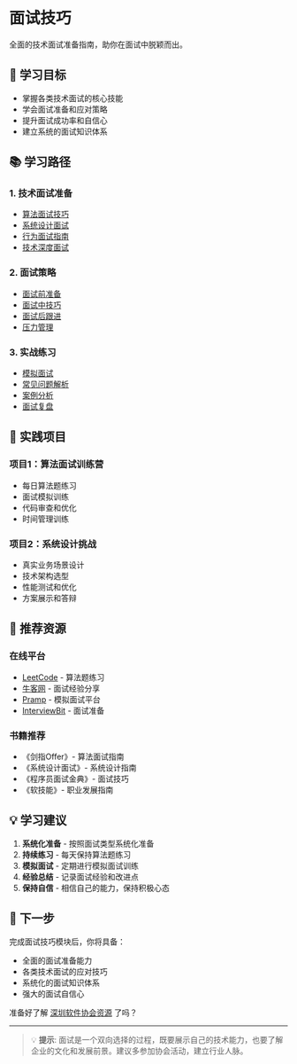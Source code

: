 # 面试技巧

全面的技术面试准备指南，助你在面试中脱颖而出。

## 🎯 学习目标

- 掌握各类技术面试的核心技能
- 学会面试准备和应对策略
- 提升面试成功率和自信心
- 建立系统的面试知识体系

## 📚 学习路径

### 1. 技术面试准备
- [算法面试技巧](./algorithm-interview)
- [系统设计面试](./system-design-interview)
- [行为面试指南](./behavioral-interview)
- [技术深度面试](./technical-depth-interview)

### 2. 面试策略
- [面试前准备](./pre-interview-preparation)
- [面试中技巧](./during-interview-tips)
- [面试后跟进](./post-interview-follow-up)
- [压力管理](./stress-management)

### 3. 实战练习
- [模拟面试](./mock-interviews)
- [常见问题解析](./common-questions)
- [案例分析](./case-studies)
- [面试复盘](./interview-review)

## 🚀 实践项目

### 项目1：算法面试训练营
- 每日算法题练习
- 面试模拟训练
- 代码审查和优化
- 时间管理训练

### 项目2：系统设计挑战
- 真实业务场景设计
- 技术架构选型
- 性能测试和优化
- 方案展示和答辩

## 📖 推荐资源

### 在线平台
- [LeetCode](https://leetcode.cn/) - 算法题练习
- [牛客网](https://www.nowcoder.com/) - 面试经验分享
- [Pramp](https://www.pramp.com/) - 模拟面试平台
- [InterviewBit](https://www.interviewbit.com/) - 面试准备

### 书籍推荐
- 《剑指Offer》- 算法面试指南
- 《系统设计面试》- 系统设计指南
- 《程序员面试金典》- 面试技巧
- 《软技能》- 职业发展指南

## 💡 学习建议

1. **系统化准备** - 按照面试类型系统化准备
2. **持续练习** - 每天保持算法题练习
3. **模拟面试** - 定期进行模拟面试训练
4. **经验总结** - 记录面试经验和改进点
5. **保持自信** - 相信自己的能力，保持积极心态

## 🔄 下一步

完成面试技巧模块后，你将具备：
- 全面的面试准备能力
- 各类技术面试的应对技巧
- 系统化的面试知识体系
- 强大的面试自信心

准备好了解 [深圳软件协会资源](/guide/career/shenzhen-associations/) 了吗？

---

> 💡 **提示**: 面试是一个双向选择的过程，既要展示自己的技术能力，也要了解企业的文化和发展前景。建议多参加协会活动，建立行业人脉。
